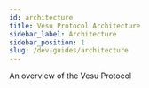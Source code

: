 ```yaml
---
id: architecture
title: Vesu Protocol Architecture
sidebar_label: Architecture
sidebar_position: 1
slug: /dev-guides/architecture
---
```


An overview of the Vesu Protocol